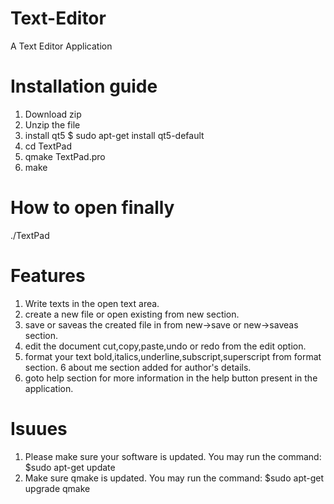# Text-Editor
A Text Editor Application
# Installation guide
1. Download zip
2. Unzip the file
3. install qt5
    $ sudo apt-get install qt5-default<br />
4. cd TextPad<br />
5. qmake TextPad.pro<br />
6. make<br />
# How to open finally
./TextPad
# Features
1. Write texts in the open text area.
2. create a new file or open existing from new section.
3. save or saveas the created file in from new->save or new->saveas section.
4. edit the document cut,copy,paste,undo or redo from the edit option.
5. format your text bold,italics,underline,subscript,superscript from format section.
6 about me section added for author's details.
7. goto help section for more information in the help button present in the application.
# Isuues
1. Please make sure your software is updated.
    You may run the command:
    $sudo apt-get update
2. Make sure qmake is updated.
    You may run the command:
    $sudo apt-get upgrade qmake
